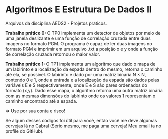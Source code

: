 # **Algoritmos E Estrutura De Dados II**

Arquivos da disciplina AEDS2 - Projetos praticos.

**Trabalho prático 0:** O TP0 implementa um detector de objetos por meio de uma janela deslizante e uma função de correlação cruzada entre duas imagens no formato PGM. O programa é capaz de ler duas imagens no formato PGM e imprimir em um arquivo .txt a posição x e y onde a função de correlação cruzada retornou o maior valor.

**Trabalho prático 1:** O TP1 implementa um algoritmo que dado o mapa de um labirinto e a localização da espada dentro do mesmo, retorna o caminho até ela, se possível. O labirinto é dado por uma matriz binária N × N, contendo 0 e 1, onde a entrada e a localização da espada são dados pelas variáveis E e S respectivamente, onde E e S são pares ordenados do formato (x,y). Dado esse mapa, o algoritmo retorna uma outra matriz binária com as mesmas dimensões do labirinto onde os valores 1 representam o caminho
encontrado até a espada.

=> Use por sua conta e risco!

Se algum desses códigos foi útil para você, então você me deve algumas cervejas lá no Cabral (Sério mesmo, me paga uma cerveja! Meu email ta no profile do GitHub).
